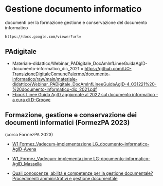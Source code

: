 # Gestione documento informatico
documenti per la formazione gestione e conservazione del documento informatico

`https://docs.google.com/viewer?url=`

## PAdigitale

- Materiale-didattico/Webinar_PADigitale_DocAmInfLineeGuidaAgID-documento-informatico_dic_2021 = https://github.com/UO-TransizioneDigitaleComunePalermo/documento-informatico/raw/main/materiale-didattico/Webinar_PADigitale_DocAmInfLineeGuidaAgID-4_031221%20-%20documento-informatico-dic_2021.pdf
- [Ebook Linee Guida AgID aggiornate al 2022 sul documento informatico - a cura di D-Groove](https://f0a1f.img.musvc3.net/static/60116/documenti/1/Ebook-Linee-guida-2022.pdf)


## Formazione, gestione e conservazione dei documenti informatici (FormezPA 2023)
(corso FormezPA 2023)

- [W1 Formez_Vadecum-implementazione LG_documento-informatico-AgID-Avena](https://docs.google.com/viewer?url=https://github.com/UO-TransizioneDigitaleComunePalermo/documento-informatico/raw/main/Corso_FormezPA-LG-formazione-gestione-conservazione-documento-informatico-edizione_2023/materiali-webinar-1_02_2023/W1%20Formez_Vadecum-implementazione%20LG_documento-informatico-AgID-Avena.pdf)
- [W1_Formez_Vadecum-implementazione LG-documento-informatico-AgID_Massella](https://docs.google.com/viewer?url=https://github.com/UO-TransizioneDigitaleComunePalermo/documento-informatico/raw/main/Corso_FormezPA-LG-formazione-gestione-conservazione-documento-informatico-edizione_2023/materiali-webinar-1_02_2023/W1_Formez_Vadecum-implementazione%20LG-documento-informatico-AgID_Massella.pdf)

- [Quali conoscenze, abilità e competenze per la gestione documentale? Procedimenti amministrativi e gestione documentale](https://docs.google.com/viewer?url=https://github.com/UO-TransizioneDigitaleComunePalermo/documento-informatico/raw/main/Corso_FormezPA-LG-formazione-gestione-conservazione-documento-informatico-edizione_2023/materiali-webinar-1_02_2023/Conoscenze_abilita_competenze_Gestione_documentale_procedimenti_amministrativi_e_gestione_documentale-PenzoDoria_21.04.2023.pdf)
